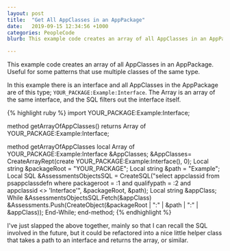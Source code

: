```yaml
---
layout: post
title:  "Get All AppClasses in an AppPackage"
date:   2019-09-15 12:34:56 +1000
categories: PeopleCode
blurb: This example code creates an array of all AppClasses in an AppPackage. Useful for some patterns that use multiple classes of the same type.

---
```


This example code creates an array of all AppClasses in an AppPackage. Useful for some patterns that use multiple classes of the same type.

In this example there is an interface and all AppClasses in the AppPackage are of this type; ```YOUR_PACKAGE:Example:Interface```. The Array is an array of the same interface, and the SQL filters out the interface itself.

{% highlight ruby %}
import YOUR_PACKAGE:Example:Interface;

method getArrayOfAppClasses() returns Array of YOUR_PACKAGE:Example:Interface;

method getArrayOfAppClasses
   local Array of YOUR_PACKAGE:Example:Interface &AppClasses;
   &AppClasses= CreateArrayRept(create YOUR_PACKAGE:Example:Interface(), 0);
   Local string &packageRoot = "YOUR_PACKAGE";
   Local string &path = "Example";
   Local SQL &AssessmentsObjectsSQL = CreateSQL("select appclassid from psappclassdefn where packageroot = :1 and qualifypath = :2 and appclassid  <> 'Interface'", &packageRoot, &path);
   Local string &appClass;
   While &AssessmentsObjectsSQL.Fetch(&appClass)
      &Assessments.Push(CreateObject(&packageRoot | ":" | &path | ":" | &appClass));
   End-While;
end-method;
{% endhighlight %}

I've just slapped the above together, mainly so that I can recall the SQL involved in the future, but it could be refactored into a nice little helper class that takes a path to an interface and returns the array, or similar.
<!--stackedit_data:
eyJoaXN0b3J5IjpbMzQ4MDUzOTY4LDYxODIzMTYyMCwxNjM4MT
E2ODkyLDY3MTY5NDg4MV19
-->
